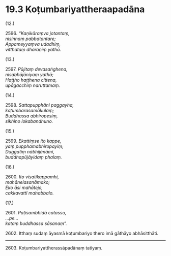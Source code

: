 # 19.3 Koṭumbariyattheraapadāna

(12.)

2596\. _“Kaṇikāraṃva jotantaṃ,_  
_nisinnaṃ pabbatantare;_  
_Appameyyaṃva udadhiṃ,_  
_vitthataṃ dharaṇiṃ yathā._  

(13.)

2597\. _Pūjitaṃ devasaṅghena,_  
_nisabhājāniyaṃ yathā;_  
_Haṭṭho haṭṭhena cittena,_  
_upāgacchiṃ naruttamaṃ._  

(14.)

2598\. _Sattapupphāni paggayha,_  
_koṭumbarasamākulaṃ;_  
_Buddhassa abhiropesiṃ,_  
_sikhino lokabandhuno._  

(15.)

2599\. _Ekattiṃse ito kappe,_  
_yaṃ pupphamabhiropayiṃ;_  
_Duggatiṃ nābhijānāmi,_  
_buddhapūjāyidaṃ phalaṃ._  

(16.)

2600\. _Ito vīsatikappamhi,_  
_mahānelasanāmako;_  
_Eko āsi mahātejo,_  
_cakkavattī mahabbalo._  

(17.)

2601\. _Paṭisambhidā catasso,_  
_…pe…_  
_kataṃ buddhassa sāsanaṃ”._  

2602\. Itthaṃ sudaṃ āyasmā koṭumbariyo thero imā gāthāyo abhāsitthāti.

---

2603\. Koṭumbariyattherassāpadānaṃ tatiyaṃ.
